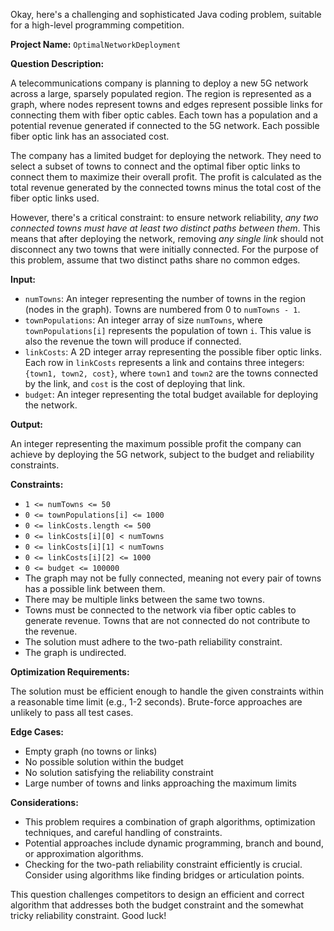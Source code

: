 Okay, here's a challenging and sophisticated Java coding problem, suitable for a high-level programming competition.

**Project Name:** `OptimalNetworkDeployment`

**Question Description:**

A telecommunications company is planning to deploy a new 5G network across a large, sparsely populated region. The region is represented as a graph, where nodes represent towns and edges represent possible links for connecting them with fiber optic cables. Each town has a population and a potential revenue generated if connected to the 5G network. Each possible fiber optic link has an associated cost.

The company has a limited budget for deploying the network.  They need to select a subset of towns to connect and the optimal fiber optic links to connect them to maximize their overall profit. The profit is calculated as the total revenue generated by the connected towns minus the total cost of the fiber optic links used.

However, there's a critical constraint: to ensure network reliability, *any two connected towns must have at least two distinct paths between them*. This means that after deploying the network, removing *any single link* should not disconnect any two towns that were initially connected.  For the purpose of this problem, assume that two distinct paths share no common edges.

**Input:**

*   `numTowns`: An integer representing the number of towns in the region (nodes in the graph). Towns are numbered from 0 to `numTowns - 1`.
*   `townPopulations`: An integer array of size `numTowns`, where `townPopulations[i]` represents the population of town `i`. This value is also the revenue the town will produce if connected.
*   `linkCosts`: A 2D integer array representing the possible fiber optic links. Each row in `linkCosts` represents a link and contains three integers: `{town1, town2, cost}`, where `town1` and `town2` are the towns connected by the link, and `cost` is the cost of deploying that link.
*   `budget`: An integer representing the total budget available for deploying the network.

**Output:**

An integer representing the maximum possible profit the company can achieve by deploying the 5G network, subject to the budget and reliability constraints.

**Constraints:**

*   `1 <= numTowns <= 50`
*   `0 <= townPopulations[i] <= 1000`
*   `0 <= linkCosts.length <= 500`
*   `0 <= linkCosts[i][0] < numTowns`
*   `0 <= linkCosts[i][1] < numTowns`
*   `0 <= linkCosts[i][2] <= 1000`
*   `0 <= budget <= 100000`
*   The graph may not be fully connected, meaning not every pair of towns has a possible link between them.
*   There may be multiple links between the same two towns.
*   Towns must be connected to the network via fiber optic cables to generate revenue. Towns that are not connected do not contribute to the revenue.
*   The solution must adhere to the two-path reliability constraint.
*   The graph is undirected.

**Optimization Requirements:**

The solution must be efficient enough to handle the given constraints within a reasonable time limit (e.g., 1-2 seconds).  Brute-force approaches are unlikely to pass all test cases.

**Edge Cases:**

*   Empty graph (no towns or links)
*   No possible solution within the budget
*   No solution satisfying the reliability constraint
*   Large number of towns and links approaching the maximum limits

**Considerations:**

*   This problem requires a combination of graph algorithms, optimization techniques, and careful handling of constraints.
*   Potential approaches include dynamic programming, branch and bound, or approximation algorithms.
*   Checking for the two-path reliability constraint efficiently is crucial.  Consider using algorithms like finding bridges or articulation points.

This question challenges competitors to design an efficient and correct algorithm that addresses both the budget constraint and the somewhat tricky reliability constraint.  Good luck!
